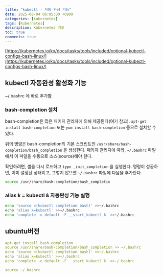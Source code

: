 ```yaml
---
title: "kubectl - 자동 완성 기능"
date: 2025-08-04 06:05:00 +0900
categories: [kubernetes]
tags: [Kubernetes]
description: Kubernetes 기초
toc: true
comments: true
---
```


[https://kubernetes.io/ko/docs/tasks/tools/included/optional-kubectl-configs-bash-linux/](https://kubernetes.io/ko/docs/tasks/tools/included/optional-kubectl-configs-bash-linux/)

## kubectl 자동완성 활성화 기능

~/.bashrc 에 바로 추가함

### **bash-completion 설치**

bash-completion은 많은 패키지 관리자에 의해 제공된다(여기 참고). `apt-get install bash-completion` 또는 `yum install bash-completion` 등으로 설치할 수 있다.

위의 명령은 bash-completion의 기본 스크립트인 `/usr/share/bash-completion/bash_completion` 을 생성한다. 패키지 관리자에 따라, `~/.bashrc` 파일에서 이 파일을 수동으로 소스(source)해야 한다.

확인하려면, 셸을 다시 로드하고 `type _init_completion` 을 실행한다. 명령이 성공하면, 이미 설정된 상태이고, 그렇지 않으면 `~/.bashrc` 파일에 다음을 추가한다.

```bash
source /usr/share/bash-completion/bash_completio
```

### alias k = kubectl & 자동완성 기능 실행

```bash
echo 'source <(kubectl completion bash)' >>~/.bashrc
echo 'alias k=kubectl' >>~/.bashrc
echo 'complete -o default -F __start_kubectl k' >>~/.bashrc
```

## ubuntu버전

```yaml
apt-get install bash-completion
source /usr/share/bash-completion/bash_completion >> ~/.bashrc
echo 'source <(kubectl completion bash)' >>~/.bashrc
echo 'alias k=kubectl' >>~/.bashrc
echo 'complete -o default -F __start_kubectl k' >>~/.bashrc

source ~/.bashrc
```


